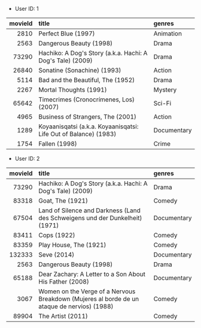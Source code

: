 * User ID: 1

|   movieId | title                                                            | genres                            |
|----------:|:-----------------------------------------------------------------|:----------------------------------|
|      2810 | Perfect Blue (1997)                                              | Animation|Horror|Mystery|Thriller |
|      2563 | Dangerous Beauty (1998)                                          | Drama                             |
|     73290 | Hachiko: A Dog's Story (a.k.a. Hachi: A Dog's Tale) (2009)       | Drama                             |
|     26840 | Sonatine (Sonachine) (1993)                                      | Action|Comedy|Crime|Drama         |
|      5114 | Bad and the Beautiful, The (1952)                                | Drama                             |
|      2267 | Mortal Thoughts (1991)                                           | Mystery|Thriller                  |
|     65642 | Timecrimes (Cronocrímenes, Los) (2007)                           | Sci-Fi|Thriller                   |
|      4965 | Business of Strangers, The (2001)                                | Action|Drama|Thriller             |
|      1289 | Koyaanisqatsi (a.k.a. Koyaanisqatsi: Life Out of Balance) (1983) | Documentary                       |
|      1754 | Fallen (1998)                                                    | Crime|Drama|Fantasy|Thriller      |


* User ID: 2

|   movieId | title                                                                                       | genres               |
|----------:|:--------------------------------------------------------------------------------------------|:---------------------|
|     73290 | Hachiko: A Dog's Story (a.k.a. Hachi: A Dog's Tale) (2009)                                  | Drama                |
|     83318 | Goat, The (1921)                                                                            | Comedy               |
|     67504 | Land of Silence and Darkness (Land des Schweigens und der Dunkelheit) (1971)                | Documentary          |
|     83411 | Cops (1922)                                                                                 | Comedy               |
|     83359 | Play House, The (1921)                                                                      | Comedy               |
|    132333 | Seve (2014)                                                                                 | Documentary|Drama    |
|      2563 | Dangerous Beauty (1998)                                                                     | Drama                |
|     65188 | Dear Zachary: A Letter to a Son About His Father (2008)                                     | Documentary          |
|      3067 | Women on the Verge of a Nervous Breakdown (Mujeres al borde de un ataque de nervios) (1988) | Comedy|Drama         |
|     89904 | The Artist (2011)                                                                           | Comedy|Drama|Romance |





